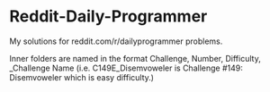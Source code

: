 Reddit-Daily-Programmer
=======================

My solutions for reddit.com/r/dailyprogrammer problems.

Inner folders are named in the format Challenge, Number, Difficulty, _Challenge Name (i.e. C149E_Disemvoweler is Challenge #149: Disemvoweler which is easy difficulty.)